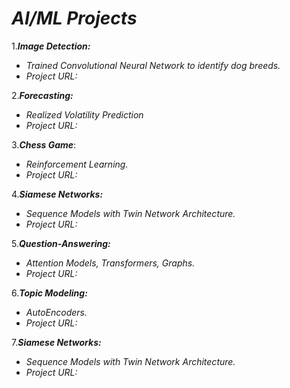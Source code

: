 
# ***AI/ML Projects***


1.***Image Detection:***
- *Trained Convolutional Neural Network to identify dog breeds.*
-  *Project URL:*
  
  
2.***Forecasting:***
- *Realized Volatility Prediction*
-  *Project URL:*


3.***Chess Game***:
- *Reinforcement Learning.*
-  *Project URL:*


4.***Siamese Networks:***
- *Sequence Models with Twin Network Architecture.*
- *Project URL:*


5.***Question-Answering:***
- *Attention Models, Transformers, Graphs.*
- *Project URL:*


6.***Topic Modeling:***
- *AutoEncoders.*
- *Project URL:*


7.***Siamese Networks:***
- *Sequence Models with Twin Network Architecture.*
- *Project URL:*
